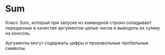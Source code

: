 # Sum
Класс *Sum*, который при запуске из командной строки складывает переданные в качестве аргументов целые числа и выводить их сумму на консоль.

Аргументы могут содержать цифры и произвольные пробельные символы.
